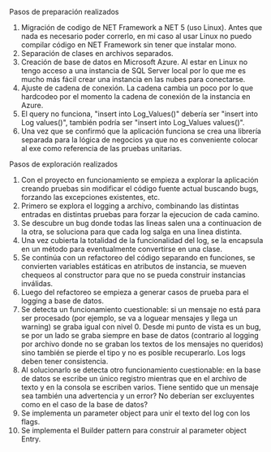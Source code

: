 Pasos de preparación realizados

  1. Migración de codigo de NET Framework a NET 5 (uso Linux). Antes que nada es necesario poder correrlo, en mi caso al usar Linux no puedo compilar código en NET Framework sin tener que instalar mono.
  1. Separación de clases en archivos separados.
  1. Creación de base de datos en Microsoft Azure. Al estar en Linux no tengo acceso a una instancia de SQL Server local por lo que me es mucho más fácil crear una instancia en las nubes para conectarse.
  1. Ajuste de cadena de conexión. La cadena cambia un poco por lo que hardcodeo por el momento la cadena de conexión de la instancia en Azure.
  1. El query no funciona, "insert into Log_Values()" debería ser "insert into Log values()", también podría ser "insert into Log_Values values()".
  1. Una vez que se confirmó que la aplicación funciona se crea una librería separada para la lógica de negocios ya que no es conveniente colocar al exe como referencia de las pruebas unitarias.

Pasos de exploración realizados

  1. Con el proyecto en funcionamiento se empieza a explorar la aplicación creando pruebas sin modificar el código fuente actual buscando bugs, forzando las excepciones existentes, etc.
  1. Primero se explora el logging a archivo, combinando las distintas entradas en distintas pruebas para forzar la ejecucion de cada camino.
  1. Se descubre un bug donde todas las lineas salen una a continuacion de la otra, se soluciona para que cada log salga en una linea distinta.
  1. Una vez cubierta la totalidad de la funcionalidad del log, se la encapsula en un método para eventualmente convertirse en una clase.
  1. Se continúa con un refactoreo del código separando en funciones, se convierten variables estáticas en atributos de instancia, se mueven chequeos al constructor para que no se pueda construir instancias inválidas.
  1. Luego del refactoreo se empieza a generar casos de prueba para el logging a base de datos.
  1. Se detecta un funcionamiento cuestionable: si un mensaje no está para ser procesado (por ejemplo, se va a loguear mensajes y llega un warning) se graba igual con nivel 0. Desde mi punto de vista es un bug, se por un lado se graba siempre en base de datos (contrario al logging por archivo donde no se graban los textos de los mensajes no queridos) sino también se pierde el tipo y no es posible recuperarlo. Los logs deben tener consistencia.
  1. Al solucionarlo se detecta otro funcionamiento cuestionable: en la base de datos se escribe un único registro mientras que en el archivo de texto y en la consola se escriben varios. Tiene sentido que un mensaje sea también una advertencia y un error? No deberían ser excluyentes como en el caso de la base de datos?
  1. Se implementa un parameter object para unir el texto del log con los flags.
  1. Se implementa el Builder pattern para construir al parameter object Entry.
